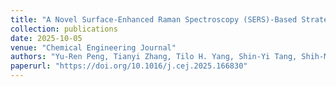 ```yaml
---
title: "A Novel Surface-Enhanced Raman Spectroscopy (SERS)-Based Strategy for Rapid and Sensitive Detection of NRR Products Using Janus WSSe/WS₂ Heterostructures"
collection: publications
date: 2025-10-05
venue: "Chemical Engineering Journal"
authors: "Yu-Ren Peng, Tianyi Zhang, Tilo H. Yang, Shin-Yi Tang, Shih-Ming He, Pei-Husan Wang, Tzi-Yi Yang, Hung-Ti Chen, Shih-Syuan Huang, Yuan-Chun Chen, Hao-Chung Kuo, Jing Kong, Yu-Lun Chueh"
paperurl: "https://doi.org/10.1016/j.cej.2025.166830"
---
```

